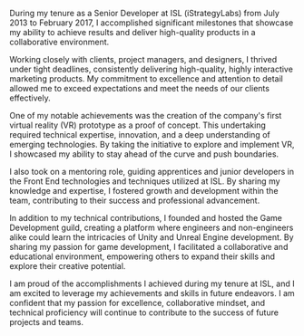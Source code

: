 During my tenure as a Senior Developer at ISL (iStrategyLabs) from July 2013 to February 2017, I accomplished significant milestones that showcase my ability to achieve results and deliver high-quality products in a collaborative environment.

Working closely with clients, project managers, and designers, I thrived under tight deadlines, consistently delivering high-quality, highly interactive marketing products. My commitment to excellence and attention to detail allowed me to exceed expectations and meet the needs of our clients effectively.

One of my notable achievements was the creation of the company&apos;s first virtual reality (VR) prototype as a proof of concept. This undertaking required technical expertise, innovation, and a deep understanding of emerging technologies. By taking the initiative to explore and implement VR, I showcased my ability to stay ahead of the curve and push boundaries.

I also took on a mentoring role, guiding apprentices and junior developers in the Front End technologies and techniques utilized at ISL. By sharing my knowledge and expertise, I fostered growth and development within the team, contributing to their success and professional advancement.

In addition to my technical contributions, I founded and hosted the Game Development guild, creating a platform where engineers and non-engineers alike could learn the intricacies of Unity and Unreal Engine development. By sharing my passion for game development, I facilitated a collaborative and educational environment, empowering others to expand their skills and explore their creative potential.

I am proud of the accomplishments I achieved during my tenure at ISL, and I am excited to leverage my achievements and skills in future endeavors. I am confident that my passion for excellence, collaborative mindset, and technical proficiency will continue to contribute to the success of future projects and teams.